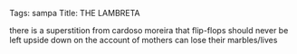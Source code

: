 Tags: sampa
Title: THE LAMBRETA
  
there is a superstition from cardoso moreira that flip-flops should never be left upside down on the account of mothers can lose their marbles/lives
